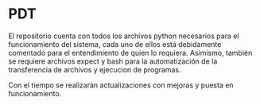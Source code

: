 # PDT

El repositorio cuenta con todos los archivos python necesarios para el funcionamiento del sistema, cada uno de ellos está debidamente comentado para el entendimiento de quien lo requiera. Asimismo, también se requiere archivos expect y bash para la automatización de la transferencia de archivos y ejecucion de programas.

Con el tiempo se realizarán actualizaciones con mejoras y puesta en funcionamiento.
